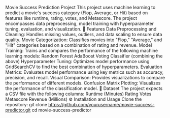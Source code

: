 Movie Success Prediction Project
This project uses machine learning to predict a movie's success category (Flop, Average, or Hit) based on features like runtime, rating, votes, and Metascore. The project encompasses data preprocessing, model training with hyperparameter tuning, evaluation, and visualization.
📌 Features
  Data Preprocessing and Cleaning: Handles missing values, outliers, and data scaling to ensure data quality.
  Movie Categorization: Classifies movies into "Flop," "Average," and "Hit" categories based on a combination of rating and revenue.
  Model Training: Trains and compares the performance of the following machine learning models:
  Random Forest
  AdaBoost
  Voting Classifier (combining the above)
  Hyperparameter Tuning: Optimizes model performance using GridSearchCV to find the best combination of hyperparameters.
  Evaluation Metrics: Evaluates model performance using key metrics such as accuracy, precision, and recall.
  Visual Comparison: Provides visualizations to compare the performance of different models.
  Confusion Matrix Plotting: Visualizes the performance of the classification model.
📂 Dataset
The project expects a CSV file with the following columns:
 Runtime (Minutes)
 Rating
 Votes
 Metascore
 Revenue (Millions)
⚙️ Installation and Usage
Clone the repository:
git clone https://github.com/yourusername/movie-success-predictor.git
cd movie-success-predictor


